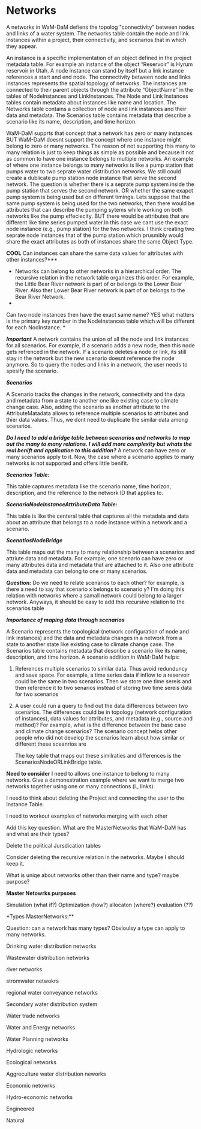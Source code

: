 Networks
========

A networks in WaM-DaM defiens the topolog "connectivity" between nodes and links of a water system. The networks table contain the node and link instances within a project, their connectivity, and scenarios that in which they appear. 

An instance is a specific implementation of an object defined in the project metadata table. For example an instance of the object “Reservoir” is Hyrum reservoir in Utah. A node instance can stand by itself but a link instance references a start and end node. The connectivity between node and links instances represents the spatial topology of networks. The instances are connected to their parent objects through the attribute “ObjectName” in the tables of NodeInstances and LinkInstances. The Node and Link Instances tables contain metadata about instances like name and location. The Networks table contains a collection of node and link instances and their data and metadata. The Scenarios table contains metadata that describe a scenario like its name, description, and time horizon. 

WaM-DaM supprts that concept that a network has zero or many instances BUT WaM-DaM doesnt support the concept where one instance might belong to zero or many networks. The reason of not supporting this many to many relation is just to keep things as simple as possible and because it not as common to have one instance belongs to multiple networks. An example of where one instance belongs to many networks is like a pump station that pumps water to two seprate water distribution networks. We still could create a dublicate pump station node instance that serve the second network. The question is whether there is a seprate pump system inside the pump station that serves the second network. OR whether the same exapct pump system is being used but on different timings. Lets suppose that the same pump system is being used for the two networks, then there would be attributes that can describe the pumping sytems while working on both networks like the pump effeciecity. BUT there would be attributes that are different like time series pumped water.In this case we cant use the exact node instance (e.g., pump station) for the two networks. I think creating two seprate node instances that of the pump station which prusmibly would share the exact attributes as both of instances share the same Object Type. 

**COOL**
Can instances can share the same data values for attributes with other instances?***

* Networks can belong to other networks in a hierarchical order. The recursive relation in the network table organizes this order. For example, the Little Bear River network is part of or belongs to the Lower Bear River. Also ther Lower Bear River network is part of or belongs to the Bear River Network.
* 
Can two node instances then have the exact same name? YES what matters is the primary key number in the NodeInstances table which will be different for each NodInstance. 
* 

***Important***
A network contains the union of all the node and link instances for all scenarios. For example, if a scenario adds a new node, then this node gets refrenced in the network. If a scenario deletes a node or link, its still stay in the network but the new scenario doesnt reference the node anymore. So to query the nodes and links in a network, the user needs to spesify the scenario.


***Scenarios***<p>
A Scenario tracks the changes in the network, connectivity and the data and metadata from a state to another one like existing case to climate change case. Also, adding the scenario as another attribute to the AttributeMatadata allows to reference multiple scenarios to attributes and thier data values. Thus, we dont need to duplicate the similar data among scenarios.


***Do I need to add a bridge table between scenarios and networks to map out the many to many relations. I will add more complexity but whats the real benift and application to this addition?***
A network can have zero or many scenarios apply to it. Now, the case where a scenario applies to many networks is not supported and offers little benifit. 



***Scenarios Table:***<p>
This table captures metadata like the scenario name, time horizon, description, and the reference to the network ID that applies to. 

***ScenarioNodeInstanceAttributeData Table:***<p>
This table is like the centeral table that captures all the metadata and data about an attribute that belongs to a node instance within a network and a scenario. 

***ScenatiosNodeBridge***<p>
This table maps out the many to many relationship between a scenarios and attriute data and metadata. For example, one scenario can have zero or many attributes data and metadata that are attached to it. Also one attribute data and metadata can belong to one or many scenarios.   

***Question:*** Do we need to relate scenarios to each other? for example, is there a need to say that scenario x belongs to scenario y? I'm doing this relation with networks where a samall network could belong to a larger network. Anyways, it should be easy to add this recursive relation to the scenarios table


***Importance of maping data through scenarios***<p>
 A Scenario represents the topological (network configuration of node and link instances) and the data and metadata changes in a network from a state to another state like existing case to climate change case. The Scenarios table contains metadata that describe a scenario like its name, description, and time horizon. 
A scenario addition in WaM-DaM helps:

1. References multiple scenarios to similar data. Thus avoid redunduncy and save space. For example, a time series data if inflow to a reservoir could be the same in two scenarios. Then we store one time sereis and then reference it to two senarios instead of storing two time sereis data for two scenarios <p>

2. A user could run a query to find out the data differences between two scenarios. The differences could be in topology (network configuration of instances), data values for attributes, and metadata (e.g., source and method)?  For example, what is the difference between the base case and climate change scenarios? The scenario concept helps other people who did not develop the scenarios learn about how similar or different these sceanrios are <p>
The key table that maps out these similraties and differences is the ScenariosNodeORLinkBridge table. 


**Need to consider**
I need to allows one instance to belong to many networks. Give a demonestration example where we want to merge two networks together using one or many connections (i., links).

I need to think about deleting the Project and connecting the user to the Instance Table.<p>
I need to workout examples of networks merging with each other <p>
Add this key question. What are the MasterNetworks that WaM-DaM has and what are their types?<p>
Delete the political Jursdication tables <p>
Consider deleting the recursive relation in the networks. Maybe I should keep it. <p>
What is uniqe about networks other than their name and type? maybe purpose?


**Master Netowrks purpsoes** <p>
Simulation (what if?)
Optimization (how?)
allocaton (where?)
evaluation (??)




*Types MasterNetworks:**<p> 
Question: can a network has many types? Obvioulsy a type can apply to many networks. 

Drinking water distribution networks <p>
Wastewater distribution networks <p>
river networks <p>
stromwater netwokrs <p>
regional water conveyance networks <p>
Secondary water distribution system <p>
Water trade networks <p>
Water and Energy networks <p>
Water Planning networks <p>
Hydrologic networks <p>
Ecological networks <p>
Aggreculture water distribution neworks <p>
Economic netowrks <p>
Hydro-economic networks <p>
Engineered <p>
Natural <p>





